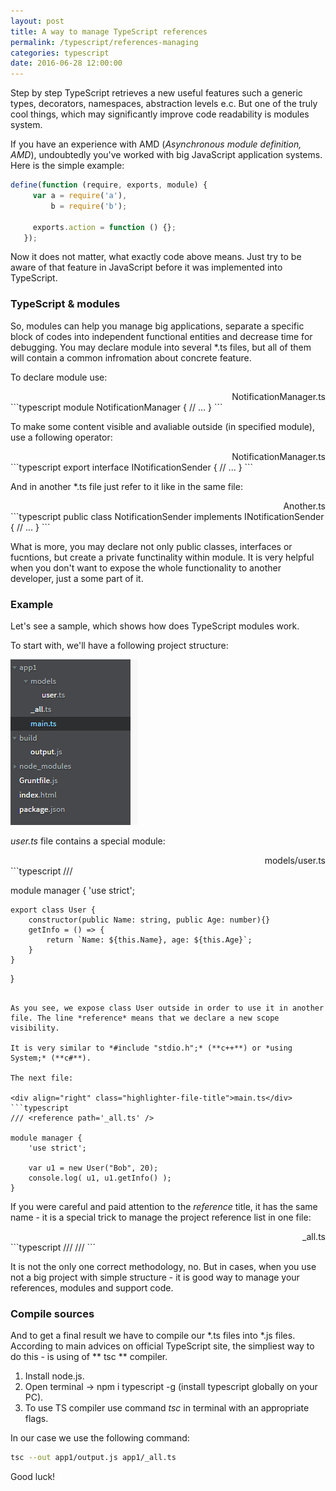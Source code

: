 ```yaml
---
layout: post
title: A way to manage TypeScript references
permalink: /typescript/references-managing
categories: typescript
date: 2016-06-28 12:00:00
---
```


Step by step TypeScript retrieves a new useful features such a generic types, decorators, namespaces, abstraction levels e.c. But one of the truly cool things, which may significantly improve code readability is modules system.

If you have an experience with AMD (*Asynchronous module definition, AMD*), undoubtedly you've worked with big JavaScript application systems. Here is the simple example:

```javascript
define(function (require, exports, module) {
     var a = require('a'),
         b = require('b');

     exports.action = function () {};
   });
```

Now it does not matter, what exactly code above means. Just try to be aware of that feature in JavaScript before it was implemented into TypeScript.

### TypeScript & modules

So, modules can help you manage big applications, separate a specific block of codes into independent functional entities and decrease time for debugging. You may declare module into several *.ts files, but all of them will contain a common infromation about concrete feature.

To declare module use:

<div align="right" class="highlighter-file-title">NotificationManager.ts</div>
```typescript
module NotificationManager {
 // ... 
}
```

To make some content visible and avaliable outside (in specified module), use a following operator:

<div align="right" class="highlighter-file-title">NotificationManager.ts</div>
```typescript
export interface INotificationSender {
 // ...
}
```

And in another *.ts file just refer to it like in the same file:

<div align="right" class="highlighter-file-title">Another.ts</div>
```typescript
public class NotificationSender implements INotificationSender {
 // ...
}
```

What is more, you may declare not only public classes, interfaces or fucntions, but create a private functinality within module. It is very helpful when you don't want to expose the whole functionality to another developer, just a some part of it.

### Example

Let's see a sample, which shows how does TypeScript modules work.

To start with, we'll have a following project structure:

![project architecture](/images/post/ts-modules-project-structure.png)

*user.ts* file contains a special module:

<div align="right" class="highlighter-file-title">models/user.ts</div>
```typescript
/// <reference path='../_all.ts' />

module manager {
    'use strict';
    
    export class User {
        constructor(public Name: string, public Age: number){}
        getInfo = () => {
            return `Name: ${this.Name}, age: ${this.Age}`;
        }
    }
}
```

As you see, we expose class User outside in order to use it in another file. The line *reference* means that we declare a new scope visibility. 

It is very similar to *#include "stdio.h";* (**c++**) or *using System;* (**c#**).

The next file:

<div align="right" class="highlighter-file-title">main.ts</div>
```typescript
/// <reference path='_all.ts' />

module manager {
    'use strict';
    
    var u1 = new User("Bob", 20);
    console.log( u1, u1.getInfo() );
}
```

If you were careful and paid attention to the *reference* title, it has the same name - it is a special trick to manage the project reference list in one file:

<div align="right" class="highlighter-file-title">_all.ts</div>
```typescript
/// <reference path='models/user.ts' />
/// <reference path='main.ts' />
```
                
It is not the only one correct methodology, no. But in cases, when you use not a big project with simple structure - it is good way to manage your references, modules and support code.

### Compile sources

And to get a final result we have to compile our *.ts files into *.js files. According to main advices on official TypeScript site, the simpliest way to do this - is using of ** tsc ** compiler.

1. Install node.js.
2. Open terminal -> npm i typescript -g (install typescript globally on your PC).
3. To use TS compiler use command *tsc* in terminal with an appropriate flags.

In our case we use the following command:

```bash
tsc --out app1/output.js app1/_all.ts
```

Good luck!                                                       